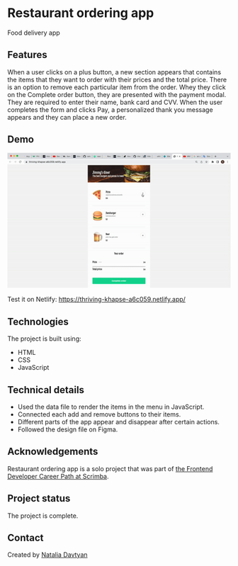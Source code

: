# Restaurant ordering app

Food delivery app

## Features
When a user clicks on a plus button, a new section appears that contains the items that they want to order with their prices and the total price. There is an option to remove each particular item from the order. Whey they click on the Complete order button, they are presented with the payment modal. They are required to enter their name, bank card and CVV. When the user completes the form and clicks Pay, a personalized thank you message appears and they can place a new order.

## Demo
![The demonstration](./restaurant-ordering-app.gif)

Test it on Netlify: https://thriving-khapse-a6c059.netlify.app/

## Technologies
The project is built using:
* HTML
* CSS
* JavaScript

## Technical details
* Used the data file to render the items in the menu in JavaScript.
* Connected each add and remove buttons to their items.
* Different parts of the app appear and disappear after certain actions.
* Followed the design file on Figma.

## Acknowledgements
Restaurant ordering app is a solo project that was part of [the Frontend Developer Career Path at Scrimba](https://scrimba.com/learn/frontend).

## Project status
The project is complete.

## Contact
Created by [Natalia Davtyan](https://github.com/nataliadavtyan)